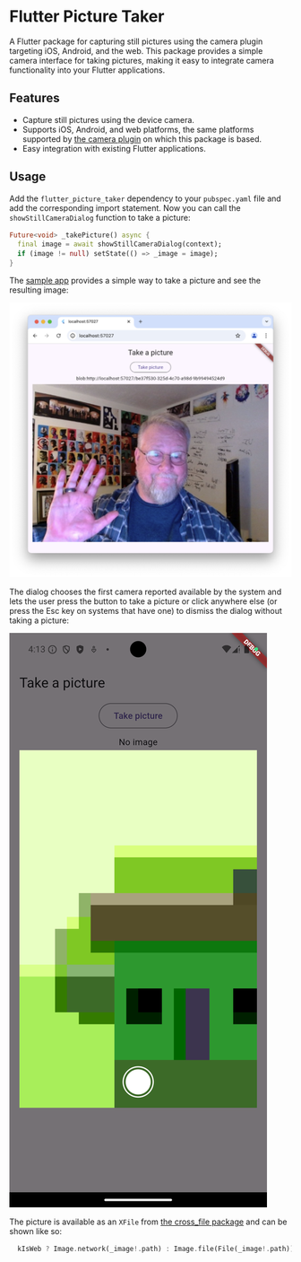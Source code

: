 # Flutter Picture Taker

A Flutter package for capturing still pictures using the camera plugin targeting iOS, Android, and the web. This package provides a simple camera interface for taking pictures, making it easy to integrate camera functionality into your Flutter applications.

## Features

- Capture still pictures using the device camera.
- Supports iOS, Android, and web platforms, the same platforms supported by [the camera plugin](https://pub.dev/packages/camera) on which this package is based.
- Easy integration with existing Flutter applications.

## Usage

Add the `flutter_picture_taker` dependency to your `pubspec.yaml` file and add the corresponding import statement. Now you can call the `showStillCameraDialog` function to take a picture:

```dart
Future<void> _takePicture() async {
  final image = await showStillCameraDialog(context);
  if (image != null) setState(() => _image = image);
}
```

The [sample app](https://github.com/csells/flutter_picture_taker/blob/main/example/lib/main.dart) provides a simple way to take a picture and see the resulting image:

![](https://raw.githubusercontent.com/csells/flutter_picture_taker/refs/heads/main/README/screenshot01.png)

The dialog chooses the first camera reported available by the system and lets the user press the button to take a picture or click anywhere else (or press the Esc key on systems that have one) to dismiss the dialog without taking a picture:

![](https://raw.githubusercontent.com/csells/flutter_picture_taker/refs/heads/main/README/screenshot02.png)

The picture is available as an `XFile` from [the cross_file package](https://pub.dev/packages/cross_file) and can be shown like so:

```dart
  kIsWeb ? Image.network(_image!.path) : Image.file(File(_image!.path))
```
